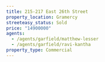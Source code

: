 ```yaml
---
title: 215-217 East 26th Street
property_location: Gramercy
streeteasy_status: Sold
price: "14900000"
agents:
  - /agents/garfield/matthew-lesser
  - /agents/garfield/ravi-kantha
property_type: Commercial
---
```

